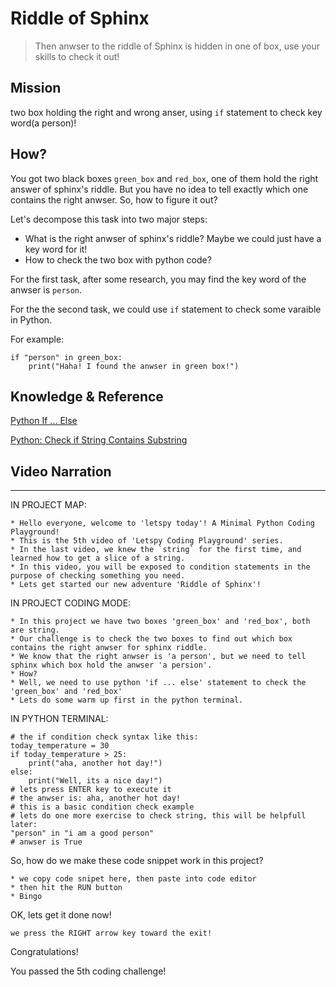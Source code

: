 # Riddle of Sphinx

> Then anwser to the riddle of Sphinx is hidden in one of box, use your skills to check it out!

## Mission

two box holding the right and wrong anser, using `if` statement to check key word(a person)!

## How?

You got two black boxes `green_box` and `red_box`, one of them hold the right answer of sphinx's riddle. But you have no idea to tell exactly which one contains the right anwser. So, how to figure it out?

Let's decompose this task into two major steps:

- What is the right anwser of sphinx's riddle? Maybe we could just have a key word for it!
- How to check the two box with python code?

For the first task, after some research, you may find the key word of the anwser is `person`.

For the the second task, we could use `if` statement to check some varaible in Python.

For example:

```
if "person" in green_box:
    print("Haha! I found the anwser in green box!")
```


## Knowledge & Reference


[Python If ... Else](https://www.w3schools.com/python/python_conditions.asp)

[Python: Check if String Contains Substring](https://stackabuse.com/python-check-if-string-contains-substring/)


## Video Narration

----

IN PROJECT MAP:

```
* Hello everyone, welcome to 'letspy today'! A Minimal Python Coding Playground!
* This is the 5th video of 'Letspy Coding Playground' series.
* In the last video, we knew the `string` for the first time, and learned how to get a slice of a string.
* In this video, you will be exposed to condition statements in the purpose of checking something you need.
* Lets get started our new adventure 'Riddle of Sphinx'!
```

IN PROJECT CODING MODE:

```
* In this project we have two boxes 'green_box' and 'red_box', both are string.
* Our challenge is to check the two boxes to find out which box contains the right anwser for sphinx riddle.
* We know that the right anwser is 'a person', but we need to tell sphinx which box hold the anwser 'a persion'.
* How? 
* Well, we need to use python 'if ... else' statement to check the 'green_box' and 'red_box'
* Lets do some warm up first in the python terminal.
```

IN PYTHON TERMINAL:

```
# the if condition check syntax like this:
today_temperature = 30
if today_temperature > 25:
    print("aha, another hot day!")
else:
    print("Well, its a nice day!")
# lets press ENTER key to execute it
# the anwser is: aha, another hot day!
# this is a basic condition check example
# lets do one more exercise to check string, this will be helpfull later:
"person" in "i am a good person"
# anwser is True
```

So, how do we make these code snippet work in this project?

```
* we copy code snipet here, then paste into code editor
* then hit the RUN button
* Bingo
```

OK, lets get it done now!

```
we press the RIGHT arrow key toward the exit!
```

Congratulations! 

You passed the 5th coding challenge!